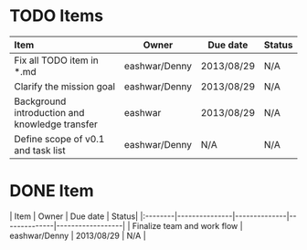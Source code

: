 # TODO Items
| Item             |    Owner              | Due date | Status|
|:-----|--------------|--------------|------------------| 
| Fix all TODO item in *.md | eashwar/Denny | 2013/08/29| N/A |
| Clarify the mission goal  | eashwar/Denny | 2013/08/29| N/A |
| Background introduction and knowledge transfer | eashwar| 2013/08/29 | N/A |
| Define scope of v0.1 and task list | eashwar/Denny | N/A | N/A |

# DONE Item
| Item |    Owner              | Due date | Status|
|:--------|---------------|--------------|--------------|------------------| 
| Finalize team and work flow | eashwar/Denny | 2013/08/29 | N/A |
